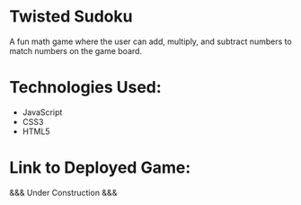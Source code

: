 # Twisted Sudoku
A fun math game where the user can add, multiply, and subtract numbers to match numbers on the game board.

# Technologies Used:
- JavaScript
- CSS3
- HTML5

# Link to Deployed Game:
&&& Under Construction &&&
